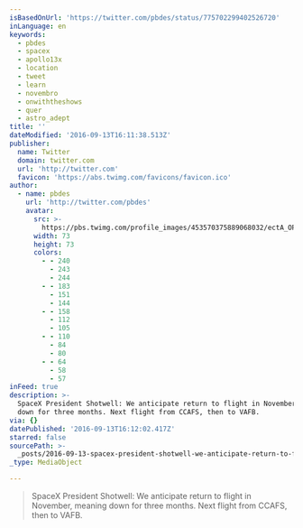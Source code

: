 ```yaml
---
isBasedOnUrl: 'https://twitter.com/pbdes/status/775702299402526720'
inLanguage: en
keywords:
  - pbdes
  - spacex
  - apollo13x
  - location
  - tweet
  - learn
  - novembro
  - onwiththeshows
  - quer
  - astro_adept
title: ''
dateModified: '2016-09-13T16:11:38.513Z'
publisher:
  name: Twitter
  domain: twitter.com
  url: 'http://twitter.com'
  favicon: 'https://abs.twimg.com/favicons/favicon.ico'
author:
  - name: pbdes
    url: 'http://twitter.com/pbdes'
    avatar:
      src: >-
        https://pbs.twimg.com/profile_images/453570375889068032/ectA_OPy_bigger.jpeg
      width: 73
      height: 73
      colors:
        - - 240
          - 243
          - 244
        - - 183
          - 151
          - 144
        - - 158
          - 112
          - 105
        - - 110
          - 84
          - 80
        - - 64
          - 58
          - 57
inFeed: true
description: >-
  SpaceX President Shotwell: We anticipate return to flight in November, meaning
  down for three months. Next flight from CCAFS, then to VAFB.
via: {}
datePublished: '2016-09-13T16:12:02.417Z'
starred: false
sourcePath: >-
  _posts/2016-09-13-spacex-president-shotwell-we-anticipate-return-to-flight-in.md
_type: MediaObject

---
```

> SpaceX President Shotwell: We anticipate return to flight in November, meaning down for three months. Next flight from CCAFS, then to VAFB.